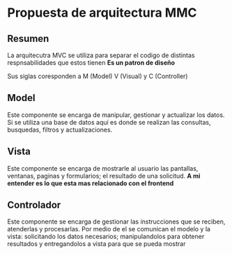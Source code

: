 # Propuesta de arquitectura MMC

## Resumen

La arquitecutra MVC se utiliza para separar el codigo de distintas respnsabilidades que estos tienen **Es un patron de diseño**

Sus siglas coresponden a M (Model) V (Visual) y C (Controller)

## Model

Este componente se encarga de manipular, gestionar y actualizar los datos. Si se utiliza una base de datos aquí es donde se realizan las consultas, busquedas, filtros y actualizaciones.

## Vista

Este componente se encarga de mostrarle al usuario las pantallas, ventanas, paginas y formularios; el resultado de una solicitud. **A mi entender es lo que esta mas relacionado con el frontend**

## Controlador 

Este componente se encarga de gestionar las instrucciones que se reciben, atenderlas y procesarlas. Por medio de el se comunican el modelo y la vista: solicitando los datos necesarios; manipulandolos para obtener resultados y entregandolos a vista para que se pueda mostrar